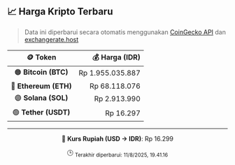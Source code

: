 

<!-- HARGA_KRIPTO -->
## 📈 Harga Kripto Terbaru

> Data ini diperbarui secara otomatis menggunakan [CoinGecko API](https://www.coingecko.com/) dan [exchangerate.host](https://exchangerate.host/)

<div align="center">

| 🪙 Token | 💰 Harga (IDR) |
|:------:|---------------:|
| 🟠 **Bitcoin (BTC)**   | Rp 1.955.035.887 |
| 🔵 **Ethereum (ETH)**  | Rp 68.118.076 |
| 🟣 **Solana (SOL)**    | Rp 2.913.990 |
| 🟢 **Tether (USDT)**   | Rp 16.297 |

---

💱 **Kurs Rupiah (USD → IDR)**: Rp 16.299

🕒 <sub>Terakhir diperbarui: 11/8/2025, 19.41.16</sub>

</div>
<!-- /HARGA_KRIPTO -->